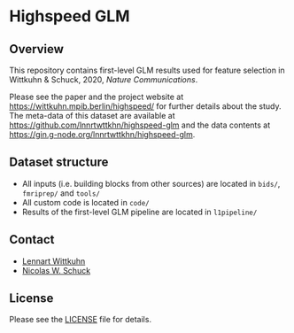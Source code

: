 # Highspeed GLM

## Overview

This repository contains first-level GLM results used for feature selection in Wittkuhn & Schuck, 2020, *Nature Communications*.

Please see the paper and the project website at https://wittkuhn.mpib.berlin/highspeed/ for further details about the study.
The meta-data of this dataset are available at https://github.com/lnnrtwttkhn/highspeed-glm and the data contents at https://gin.g-node.org/lnnrtwttkhn/highspeed-glm.

## Dataset structure

- All inputs (i.e. building blocks from other sources) are located in
  `bids/`, `fmriprep/` and `tools/`
- All custom code is located in `code/`
- Results of the first-level GLM pipeline are located in `l1pipeline/`

## Contact

- [Lennart Wittkuhn](mailto:wittkuhn@mpib-berlin.mpg.de)
- [Nicolas W. Schuck](mailto:schuck@mpib-berlin.mpg.de)

## License

Please see the [LICENSE](LICENSE) file for details.
